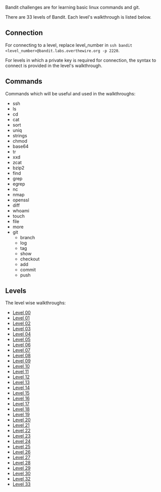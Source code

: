 Bandit challenges are for learning basic linux commands and git.

There are 33 levels of Bandit. Each level's walkthrough is listed below.

## Connection
For connecting to a level, replace level_number in `ssh bandit <level_number>@bandit.labs.overthewire.org -p 2220`.

For levels in which a private key is required for connection, the syntax to connect is provided in the level's walkthrough.

## Commands
Commands which will be useful and used in the walkthroughs:
- ssh
- ls
- cd
- cat
- sort
- uniq
- strings
- chmod
- base64
- tr
- xxd
- zcat
- bzip2
- find
- grep
- egrep
- nc
- nmap
- openssl
- diff
- whoami
- touch
- file
- more
- git
  - branch
  - log
  - tag
  - show
  - checkout
  - add
  - commit
  - push

## Levels
The level wise walkthroughs:
- [Level 00](Level%2000.md)
- [Level 01](Level%2001.md)
- [Level 02](Level%2002.md)
- [Level 03](Level%2003.md)
- [Level 04](Level%2004.md)
- [Level 05](Level%2005.md)
- [Level 06](Level%2006.md)
- [Level 07](Level%2007.md)
- [Level 08](Level%2008.md)
- [Level 09](Level%2009.md)
- [Level 10](Level%2010.md)
- [Level 11](Level%2011.md)
- [Level 12](Level%2012.md)
- [Level 13](Level%2013.md)
- [Level 14](Level%2014.md)
- [Level 15](Level%2015.md)
- [Level 16](Level%2016.md)
- [Level 17](Level%2017.md)
- [Level 18](Level%2018.md)
- [Level 19](Level%2019.md)
- [Level 20](Level%2020.md)
- [Level 21](Level%2021.md)
- [Level 22](Level%2022.md)
- [Level 23](Level%2023.md)
- [Level 24](Level%2024.md)
- [Level 25](Level%2025.md)
- [Level 26](Level%2026.md)
- [Level 27](Level%2027.md)
- [Level 28](Level%2028.md)
- [Level 29](Level%2029.md)
- [Level 30](Level%2030.md)
- [Level 32](Level%2032.md)
- [Level 33](Level%2033.md)
